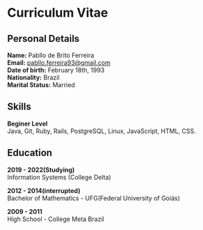 # Curriculum Vitae

## Personal Details

**Name:** Pabllo de Brito Ferreira <br>
**Email:** pabllo.ferreira93@gmail.com <br>
**Date of birth:** February 18th, 1993 <br>
**Nationality:** Brazil <br>
**Marital Status:** Married <br>

## Skills

**Beginer Level** <br>
Java, Git, Ruby, Rails, PostgreSQL, Linux, JavaScript, HTML, CSS.

## Education

**2019 - 2022(Studying)** <br>
Information Systems (College Delta)

**2012 - 2014(interrupted)** <br>
Bachelor of Mathematics - UFG(Federal University of Goiás)

**2009 - 2011** <br>
High School - College Meta Brazil


